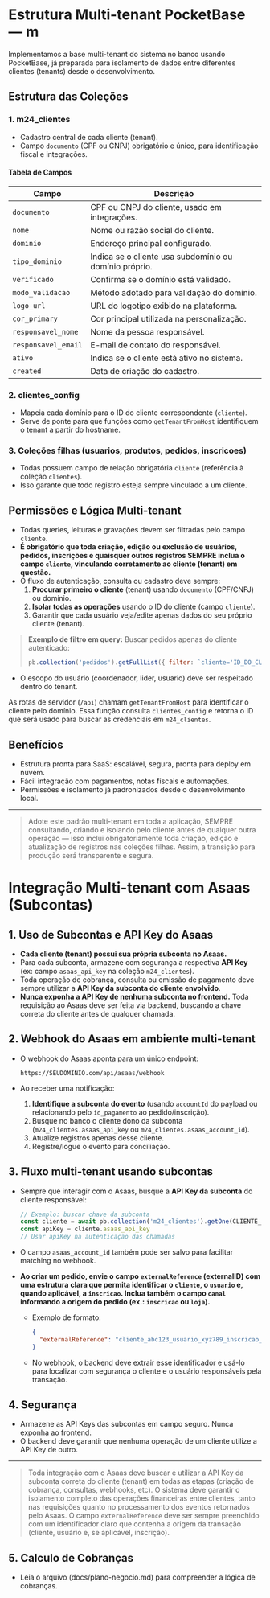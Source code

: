 # Estrutura Multi-tenant PocketBase — m

Implementamos a base multi-tenant do sistema no banco usando PocketBase, já preparada para isolamento de dados entre diferentes clientes (tenants) desde o desenvolvimento.

## Estrutura das Coleções

### 1. m24_clientes
- Cadastro central de cada cliente (tenant).
- Campo `documento` (CPF ou CNPJ) obrigatório e único, para identificação fiscal e integrações.


#### Tabela de Campos

| Campo | Descrição |
|-------|-----------|
| `documento` | CPF ou CNPJ do cliente, usado em integrações. |
| `nome` | Nome ou razão social do cliente. |
| `dominio` | Endereço principal configurado. |
| `tipo_dominio` | Indica se o cliente usa subdomínio ou domínio próprio. |
| `verificado` | Confirma se o domínio está validado. |
| `modo_validacao` | Método adotado para validação do domínio. |
| `logo_url` | URL do logotipo exibido na plataforma. |
| `cor_primary` | Cor principal utilizada na personalização. |
| `responsavel_nome` | Nome da pessoa responsável. |
| `responsavel_email` | E-mail de contato do responsável. |
| `ativo` | Indica se o cliente está ativo no sistema. |
| `created` | Data de criação do cadastro. |

### 2. clientes_config
- Mapeia cada domínio para o ID do cliente correspondente (`cliente`).
- Serve de ponte para que funções como `getTenantFromHost` identifiquem o tenant a partir do hostname.

### 3. Coleções filhas (usuarios, produtos, pedidos, inscricoes)
- Todas possuem campo de relação obrigatória `cliente` (referência à coleção `clientes`).
- Isso garante que todo registro esteja sempre vinculado a um cliente.

## Permissões e Lógica Multi-tenant

- Todas queries, leituras e gravações devem ser filtradas pelo campo `cliente`.
- **É obrigatório que toda criação, edição ou exclusão de usuários, pedidos, inscrições e quaisquer outros registros SEMPRE inclua o campo `cliente`, vinculando corretamente ao cliente (tenant) em questão.**
- O fluxo de autenticação, consulta ou cadastro deve sempre:
  1. **Procurar primeiro o cliente** (tenant) usando `documento` (CPF/CNPJ) ou domínio.
  2. **Isolar todas as operações** usando o ID do cliente (campo `cliente`).
  3. Garantir que cada usuário veja/edite apenas dados do seu próprio cliente (tenant).

> **Exemplo de filtro em query:**
> Buscar pedidos apenas do cliente autenticado:
> ```js
> pb.collection('pedidos').getFullList({ filter: `cliente='ID_DO_CLIENTE'` })
> ```

- O escopo do usuário (coordenador, lider, usuario) deve ser respeitado dentro do tenant.

As rotas de servidor (`/api`) chamam `getTenantFromHost` para identificar o cliente pelo domínio. Essa função consulta `clientes_config` e retorna o ID que será usado para buscar as credenciais em `m24_clientes`.

## Benefícios

- Estrutura pronta para SaaS: escalável, segura, pronta para deploy em nuvem.
- Fácil integração com pagamentos, notas fiscais e automações.
- Permissões e isolamento já padronizados desde o desenvolvimento local.

---

> Adote este padrão multi-tenant em toda a aplicação, SEMPRE consultando, criando e isolando pelo cliente antes de qualquer outra operação — isso inclui obrigatoriamente toda criação, edição e atualização de registros nas coleções filhas. Assim, a transição para produção será transparente e segura.


# Integração Multi-tenant com Asaas (Subcontas)

## 1. Uso de Subcontas e API Key do Asaas

* **Cada cliente (tenant) possui sua própria subconta no Asaas.**
* Para cada subconta, armazene com segurança a respectiva **API Key** (ex: campo `asaas_api_key` na coleção `m24_clientes`).
* Toda operação de cobrança, consulta ou emissão de pagamento deve sempre utilizar a **API Key da subconta do cliente envolvido**.
* **Nunca exponha a API Key de nenhuma subconta no frontend.** Toda requisição ao Asaas deve ser feita via backend, buscando a chave correta do cliente antes de qualquer chamada.

## 2. Webhook do Asaas em ambiente multi-tenant

* O webhook do Asaas aponta para um único endpoint:

  ```
  https://SEUDOMINIO.com/api/asaas/webhook
  ```
* Ao receber uma notificação:

  1. **Identifique a subconta do evento** (usando `accountId` do payload ou relacionando pelo `id_pagamento` ao pedido/inscrição).
  2. Busque no banco o cliente dono da subconta (`m24_clientes.asaas_api_key` ou `m24_clientes.asaas_account_id`).
  3. Atualize registros apenas desse cliente.
  4. Registre/logue o evento para conciliação.

## 3. Fluxo multi-tenant usando subcontas

* Sempre que interagir com o Asaas, busque a **API Key da subconta** do cliente responsável:

  ```js
  // Exemplo: buscar chave da subconta
  const cliente = await pb.collection('m24_clientes').getOne(CLIENTE_ID)
  const apiKey = cliente.asaas_api_key
  // Usar apiKey na autenticação das chamadas
  ```

* O campo `asaas_account_id` também pode ser salvo para facilitar matching no webhook.

* **Ao criar um pedido, envie o campo `externalReference` (externalID) com uma estrutura clara que permita identificar o `cliente`, o `usuario` e, quando aplicável, a `inscricao`. Inclua também o campo `canal` informando a origem do pedido (ex.: `inscricao` ou `loja`).**

  * Exemplo de formato:

    ```json
    {
      "externalReference": "cliente_abc123_usuario_xyz789_inscricao_456def"
    }
    ```
  * No webhook, o backend deve extrair esse identificador e usá-lo para localizar com segurança o cliente e o usuário responsáveis pela transação.

## 4. Segurança

* Armazene as API Keys das subcontas em campo seguro. Nunca exponha ao frontend.
* O backend deve garantir que nenhuma operação de um cliente utilize a API Key de outro.

---

> Toda integração com o Asaas deve buscar e utilizar a API Key da subconta correta do cliente (tenant) em todas as etapas (criação de cobrança, consultas, webhooks, etc). O sistema deve garantir o isolamento completo das operações financeiras entre clientes, tanto nas requisições quanto no processamento dos eventos retornados pelo Asaas. O campo `externalReference` deve ser sempre preenchido com um identificador claro que contenha a origem da transação (cliente, usuário e, se aplicável, inscrição).


## 5. Calculo de Cobranças
* Leia o arquivo (docs/plano-negocio.md) para compreender a lógica de cobranças.